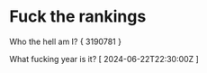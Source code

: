 # Fuck the rankings

Who the hell am I?
{ 3190781 }

What fucking year is it?
[ 2024-06-22T22:30:00Z ]

